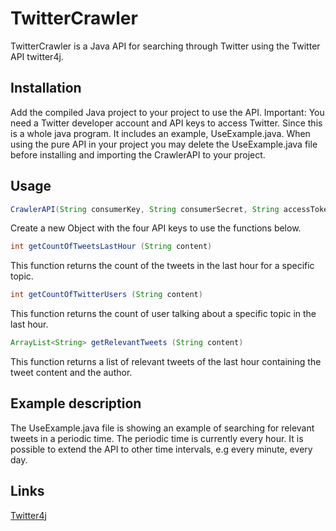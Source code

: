 # TwitterCrawler
TwitterCrawler is a Java API for searching through Twitter using the Twitter API twitter4j.

## Installation
Add the compiled Java project to your project to use the API.
Important: You need a Twitter developer account and API keys to access Twitter.
Since this is a whole java program. It includes an example, UseExample.java.
When using the pure API in your project you may delete the UseExample.java file before installing and importing the CrawlerAPI to your project.

## Usage

```java
CrawlerAPI(String consumerKey, String consumerSecret, String accessToken, String accessTokenSecret)
```
Create a new Object with the four API keys to use the functions below.


```java
int getCountOfTweetsLastHour (String content)
```
This function returns the count of the tweets in the last hour for a specific topic.


```java
int getCountOfTwitterUsers (String content)
```
This function returns the count of user talking about a specific topic in the last hour.


```java
ArrayList<String> getRelevantTweets (String content)
```
This function returns a list of relevant tweets of the last hour containing the tweet content and the author.


## Example description
The UseExample.java file is showing an example of searching for relevant tweets in a periodic time. 
The periodic time is currently every hour. It is possible to extend the API to other time intervals, e.g every minute, every day. 

## Links
[Twitter4j](twitter4j.org)

